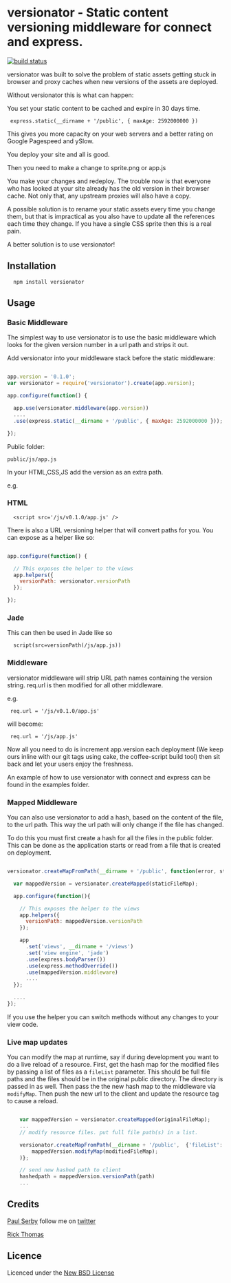 # versionator - Static content versioning middleware for connect and express.

[![build status](https://secure.travis-ci.org/serby/versionator.png)](http://travis-ci.org/serby/versionator)

versionator was built to solve the problem of static assets getting stuck in browser and proxy caches when new versions of the assets are deployed.

Without versionator this is what can happen:

You set your static content to be cached and expire in 30 days time.

     express.static(__dirname + '/public', { maxAge: 2592000000 })

This gives you more capacity on your web servers and a better rating on Google Pagespeed and ySlow.

You deploy your site and all is good.

Then you need to make a change to sprite.png or app.js

You make your changes and redeploy. The trouble now is that everyone who has looked at your site already has the old version in their browser cache. Not only that, any upstream proxies will also have a copy.

A possible solution is to rename your static assets every time you change them, but that is impractical as you also have to update all the references each time they change. If you have a single CSS sprite then this is a real pain.

A better solution is to use versionator!

## Installation

      npm install versionator

## Usage

### Basic Middleware

The simplest way to use versionator is to use the basic middleware which looks for the given
version number in a url path and strips it out.

Add versionator into your middleware stack before the static middleware:

```js

app.version = '0.1.0';
var versionator = require('versionator').create(app.version);

app.configure(function() {

  app.use(versionator.middleware(app.version))
  ....
  .use(express.static(__dirname + '/public', { maxAge: 2592000000 }));

});

```

Public folder:

	public/js/app.js

In your HTML,CSS,JS add the version as an extra path.

e.g.
### HTML
      <script src='/js/v0.1.0/app.js' />

There is also a URL versioning helper that will convert paths for you.
You can expose as a helper like so:

```js

app.configure(function() {

  // This exposes the helper to the views
  app.helpers({
    versionPath: versionator.versionPath
  });

});

```

### Jade

This can then be used in Jade like so

      script(src=versionPath(/js/app.js))

### Middleware

versionator middleware will strip URL path names containing the version string. req.url is then modified for all other middleware.

e.g.

     req.url = '/js/v0.1.0/app.js'

will become:

     req.url = '/js/app.js'

Now all you need to do is increment app.version each deployment (We keep ours inline with our git tags using cake, the coffee-script build tool) then sit back and let your users enjoy the freshness.

An example of how to use versionator with connect and express can be found in the examples folder.

### Mapped Middleware

You can also use versionator to add a hash, based on the content of the file, to the url path.
This way the url path will only change if the file has changed.

To do this you must first create a hash for all the files in the public folder.
This can be done as the application starts or read from a file that is created on deployment.

```js

versionator.createMapFromPath(__dirname + '/public', function(error, staticFileMap) {

  var mappedVersion = versionator.createMapped(staticFileMap);

  app.configure(function(){

    // This exposes the helper to the views
    app.helpers({
      versionPath: mappedVersion.versionPath
    });

    app
      .set('views', __dirname + '/views')
      .set('view engine', 'jade')
      .use(express.bodyParser())
      .use(express.methodOverride())
      .use(mappedVersion.middleware)
      ....
  });

  ....
});
```
If you use the helper you can switch methods without any changes to your view code.

### Live map updates

You can modify the map at runtime, say if during development you want to do a live reload of a resource. First, get the hash map for the modified files by passing a list of files as a `fileList` parameter. This should be full file paths and the files should be in the original public directory. The directory is passed in as well. Then pass the the new hash map to the middleware via `modifyMap`. Then push the new url to the client and update the resource tag to cause a reload.

```js

    var mappedVersion = versionator.createMapped(originalFileMap);
    ...
    // modify resource files. put full file path(s) in a list.

    versionator.createMapFromPath(__dirname + '/public',  {'fileList': fileList}, function(error, modifiedFileMap) {
        mappedVersion.modifyMap(modifiedFileMap);
    )};

    // send new hashed path to client
    hashedpath = mappedVersion.versionPath(path)
    ...
```


## Credits

[Paul Serby](https://github.com/serby/) follow me on [twitter](http://twitter.com/PabloSerbo)

[Rick Thomas](https://github.com/irickt)

## Licence
Licenced under the [New BSD License](http://opensource.org/licenses/bsd-license.php)
